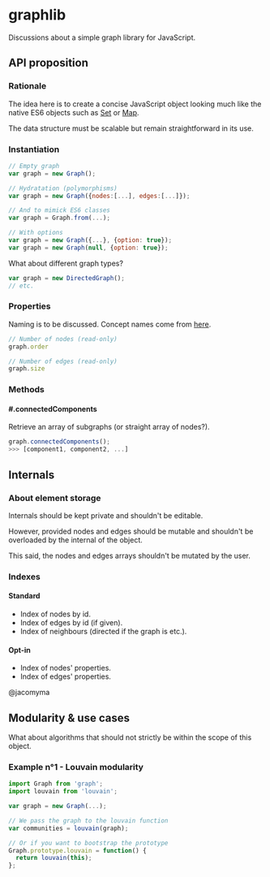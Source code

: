 # graphlib

Discussions about a simple graph library for JavaScript.

## API proposition

### Rationale

The idea here is to create a concise JavaScript object looking much like the native ES6 objects such as [Set](https://developer.mozilla.org/en-US/docs/Web/JavaScript/Reference/Global_Objects/Set) or [Map](https://developer.mozilla.org/en-US/docs/Web/JavaScript/Reference/Global_Objects/Map).

The data structure must be scalable but remain straightforward in its use.

### Instantiation

```js
// Empty graph
var graph = new Graph();

// Hydratation (polymorphisms)
var graph = new Graph({nodes:[...], edges:[...]});

// And to mimick ES6 classes
var graph = Graph.from(...);

// With options
var graph = new Graph({...}, {option: true});
var graph = new Graph(null, {option: true});
```

What about different graph types?

```js
var graph = new DirectedGraph();
// etc.
```

### Properties

Naming is to be discussed. Concept names come from [here](https://en.wikipedia.org/wiki/Graph_theory).

```js
// Number of nodes (read-only)
graph.order

// Number of edges (read-only)
graph.size
```

### Methods

#### #.connectedComponents

Retrieve an array of subgraphs (or straight array of nodes?).

```js
graph.connectedComponents();
>>> [component1, component2, ...]
```

## Internals

### About element storage

Internals should be kept private and shouldn't be editable.

However, provided nodes and edges should be mutable and shouldn't be overloaded by the internal of the object.

This said, the nodes and edges arrays shouldn't be mutated by the user.

### Indexes

#### Standard

* Index of nodes by id.
* Index of edges by id (if given).
* Index of neighbours (directed if the graph is etc.).

#### Opt-in

* Index of nodes' properties.
* Index of edges' properties.

@jacomyma

## Modularity & use cases

What about algorithms that should not strictly be within the scope of this object.

### Example n°1 - Louvain modularity

```js
import Graph from 'graph';
import louvain from 'louvain';

var graph = new Graph(...);

// We pass the graph to the louvain function
var communities = louvain(graph);

// Or if you want to bootstrap the prototype
Graph.prototype.louvain = function() {
  return louvain(this);
};
```
